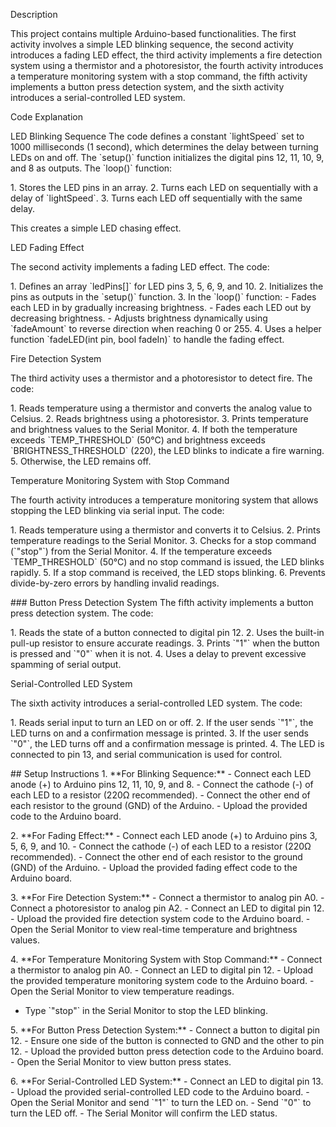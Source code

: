 Description

This project contains multiple Arduino-based functionalities. The first
activity involves a simple LED blinking sequence, the second activity
introduces a fading LED effect, the third activity implements a fire
detection system using a thermistor and a photoresistor, the fourth
activity introduces a temperature monitoring system with a stop command,
the fifth activity implements a button press detection system, and the
sixth activity introduces a serial-controlled LED system.

Code Explanation

LED Blinking Sequence The code defines a constant \`lightSpeed\` set to
1000 milliseconds (1 second), which determines the delay between turning
LEDs on and off. The \`setup()\` function initializes the digital pins
12, 11, 10, 9, and 8 as outputs. The \`loop()\` function:

1\. Stores the LED pins in an array. 2. Turns each LED on sequentially
with a delay of \`lightSpeed\`. 3. Turns each LED off sequentially with
the same delay.

This creates a simple LED chasing effect.

LED Fading Effect

The second activity implements a fading LED effect. The code:

1\. Defines an array \`ledPins\[\]\` for LED pins 3, 5, 6, 9, and 10. 2.
Initializes the pins as outputs in the \`setup()\` function. 3. In the
\`loop()\` function:  - Fades each LED in by gradually increasing
brightness.  - Fades each LED out by decreasing brightness.  - Adjusts
brightness dynamically using \`fadeAmount\` to reverse direction when
reaching 0 or 255. 4. Uses a helper function \`fadeLED(int pin, bool
fadeIn)\` to handle the fading effect.

Fire Detection System

The third activity uses a thermistor and a photoresistor to detect fire.
The code:

1\. Reads temperature using a thermistor and converts the analog value
to Celsius. 2. Reads brightness using a photoresistor. 3. Prints
temperature and brightness values to the Serial Monitor. 4. If both the
temperature exceeds \`TEMP_THRESHOLD\` (50°C) and brightness exceeds
\`BRIGHTNESS_THRESHOLD\` (220), the LED blinks to indicate a fire
warning. 5. Otherwise, the LED remains off.

Temperature Monitoring System with Stop Command

The fourth activity introduces a temperature monitoring system that
allows stopping the LED blinking via serial input. The code:

1\. Reads temperature using a thermistor and converts it to Celsius. 2.
Prints temperature readings to the Serial Monitor. 3. Checks for a stop
command (\`\"stop\"\`) from the Serial Monitor. 4. If the temperature
exceeds \`TEMP_THRESHOLD\` (50°C) and no stop command is issued, the LED
blinks rapidly. 5. If a stop command is received, the LED stops
blinking. 6. Prevents divide-by-zero errors by handling invalid
readings.

\### Button Press Detection System The fifth activity implements a
button press detection system. The code:

1\. Reads the state of a button connected to digital pin 12. 2. Uses the
built-in pull-up resistor to ensure accurate readings. 3. Prints
\`\"1\"\` when the button is pressed and \`\"0\"\` when it is not. 4.
Uses a delay to prevent excessive spamming of serial output.

Serial-Controlled LED System

The sixth activity introduces a serial-controlled LED system. The code:

1\. Reads serial input to turn an LED on or off. 2. If the user sends
\`\"1\"\`, the LED turns on and a confirmation message is printed. 3. If
the user sends \`\"0\"\`, the LED turns off and a confirmation message
is printed. 4. The LED is connected to pin 13, and serial communication
is used for control.

\## Setup Instructions 1. \*\*For Blinking Sequence:\*\*  - Connect each
LED anode (+) to Arduino pins 12, 11, 10, 9, and 8.  - Connect the
cathode (-) of each LED to a resistor (220Ω recommended).  - Connect the
other end of each resistor to the ground (GND) of the Arduino.  - Upload
the provided code to the Arduino board.

2\. \*\*For Fading Effect:\*\*  - Connect each LED anode (+) to Arduino
pins 3, 5, 6, 9, and 10.  - Connect the cathode (-) of each LED to a
resistor (220Ω recommended).  - Connect the other end of each resistor
to the ground (GND) of the Arduino.  - Upload the provided fading effect
code to the Arduino board.

3\. \*\*For Fire Detection System:\*\*  - Connect a thermistor to analog
pin A0.  - Connect a photoresistor to analog pin A2.  - Connect an LED
to digital pin 12.  - Upload the provided fire detection system code to
the Arduino board.  - Open the Serial Monitor to view real-time
temperature and brightness values.

4\. \*\*For Temperature Monitoring System with Stop Command:\*\*  -
Connect a thermistor to analog pin A0.  - Connect an LED to digital pin
12.  - Upload the provided temperature monitoring system code to the
Arduino board.  - Open the Serial Monitor to view temperature readings.
 - Type \`\"stop\"\` in the Serial Monitor to stop the LED blinking.

5\. \*\*For Button Press Detection System:\*\*  - Connect a button to
digital pin 12.  - Ensure one side of the button is connected to GND and
the other to pin 12.  - Upload the provided button press detection code
to the Arduino board.  - Open the Serial Monitor to view button press
states.

6\. \*\*For Serial-Controlled LED System:\*\*  - Connect an LED to
digital pin 13.  - Upload the provided serial-controlled LED code to the
Arduino board.  - Open the Serial Monitor and send \`\"1\"\` to turn the
LED on.  - Send \`\"0\"\` to turn the LED off.  - The Serial Monitor
will confirm the LED status.

